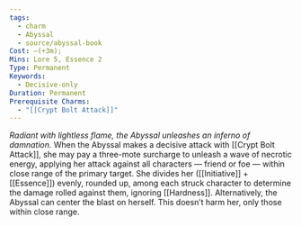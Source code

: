 ```yaml
---
tags:
  - charm
  - Abyssal
  - source/abyssal-book
Cost: —(+3m); 
Mins: Lore 5, Essence 2
Type: Permanent
Keywords:
  - Decisive-only
Duration: Permanent
Prerequisite Charms:
  - "[[Crypt Bolt Attack]]"
---
```

*Radiant with lightless flame, the Abyssal unleashes an inferno of damnation.*
When the Abyssal makes a decisive attack with [[Crypt Bolt Attack]], she may pay a three-mote surcharge to unleash a wave of necrotic energy, applying her attack against all characters — friend or foe — within close range of the primary target. She divides her ([[Initiative]] + [[Essence]]) evenly, rounded up, among each struck character to determine the damage rolled against them, ignoring [[Hardness]].
Alternatively, the Abyssal can center the blast on herself. This doesn’t harm her, only those within close range.